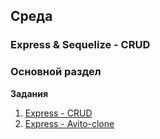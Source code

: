 ## Среда


### Express & Sequelize - CRUD

### Основной раздел

**Задания**
1. [Express - CRUD](../../../../rest-controller-karaoke-challenge)
2. [Express - Avito-clone](../../../../avito-clone-challenge)
